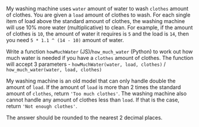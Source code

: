My washing machine uses ```water``` amount of water to wash ```clothes``` amount of clothes. You are given a ```load``` amount of clothes to wash.  For each single item of load above the standard amount of clothes, the washing machine will use 10% more water (multiplicative) to clean.
For example, if the amount of clothes is ```10```, the amount of water it requires is ```5``` and the load is  ```14```, then you need ```5 * 1.1 ^ (14 - 10)``` amount of water.

Write a function ```howMuchWater``` (JS)/```how_much_water``` (Python) to work out how much water is needed if you have a ```clothes``` amount of clothes.  The function will accept 3 parameters - ```howMuchWater(water, load, clothes)``` / ```how_much_water(water, load, clothes)```

My washing machine is an old model that can only handle double the amount of ```load```.  If the amount of ```load``` is more than 2 times the standard amount of ```clothes```, return ```'Too much clothes'```.  The washing machine also cannot handle any amount of clothes less than ```load```.  If that is the case, return ```'Not enough clothes'```.

The answer should be rounded to the nearest 2 decimal places.
